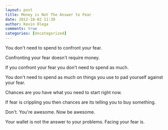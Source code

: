 ```yaml
---
layout: post
title: Money is Not The Answer to Fear
date: 2012-10-02 11:39
author: Kevin Olega
comments: true
categories: [Uncategorized]
---
```

You don't need to spend to confront your fear. 

Confronting your fear doesn't require money. 

If you confront your fear you don't need to spend as much. 

You don't need to spend as much on things you use to pad yourself against your fear. 

Chances are you have what you need to start right now. 

If fear is crippling you then chances are its telling you to buy something. 

Don't. You're awesome. Now be awesome. 

Your wallet is not the answer to your problems. Facing your fear is.
